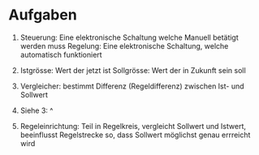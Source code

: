 # Aufgaben

1. Steuerung: Eine elektronische Schaltung welche Manuell betätigt werden muss
    Regelung: Eine elektronische Schaltung, welche automatisch funktioniert

2. Istgrösse: Wert der jetzt ist
    Sollgrösse: Wert der in Zukunft sein soll

3. Vergleicher: bestimmt Differenz (Regeldifferenz) zwischen Ist- und Sollwert

4. Siehe 3: ^

5. Regeleinrichtung: Teil in Regelkreis, vergleicht Sollwert und Istwert, beeinflusst Regelstrecke so, dass Sollwert möglichst genau errreicht wird